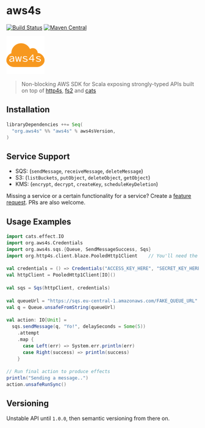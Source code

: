 # aws4s #
[![Build Status](https://travis-ci.org/aws4s/aws4s.svg?branch=master)](https://travis-ci.org/aws4s/aws4s)
[![Maven Central](https://maven-badges.herokuapp.com/maven-central/org.aws4s/aws4s_2.12/badge.svg)](https://maven-badges.herokuapp.com/maven-central/org.aws4s/aws4s_2.12)

![Logo](aws4s-small.png)
> Non-blocking AWS SDK for Scala exposing strongly-typed APIs built on top of [http4s](http://http4s.org), [fs2](https://github.com/functional-streams-for-scala/fs2) and [cats](https://typelevel.org/cats/)

## Installation ##
```sbt
libraryDependencies ++= Seq(
  "org.aws4s" %% "aws4s" % aws4sVersion,
)
```

## Service Support ##
- SQS: (`sendMessage`, `receiveMessage`, `deleteMessage`)
- S3: (`listBuckets`, `putObject`, `deleteObject`, `getObject`)
- KMS: (`encrypt`, `decrypt`, `createKey`, `scheduleKeyDeletion`)

Missing a service or a certain functionality for a service? Create a [feature request](https://github.com/aws4s/aws4s/issues/new?labels=feature%20request). PRs are
also welcome.

## Usage Examples ##
```scala
import cats.effect.IO
import org.aws4s.Credentials
import org.aws4s.sqs.{Queue, SendMessageSuccess, Sqs}
import org.http4s.client.blaze.PooledHttp1Client    // You'll need the `http4s-blaze-client for that

val credentials = () => Credentials("ACCESS_KEY_HERE", "SECRET_KEY_HERE")
val httpClient = PooledHttp1Client[IO]()

val sqs = Sqs(httpClient, credentials)

val queueUrl = "https://sqs.eu-central-1.amazonaws.com/FAKE_QUEUE_URL"
val q = Queue.unsafeFromString(queueUrl)

val action: IO[Unit] =
  sqs.sendMessage(q, "Yo!", delaySeconds = Some(5))
    .attempt
    .map {
      case Left(err) => System.err.println(err)
      case Right(success) => println(success)
    }

// Run final action to produce effects
println("Sending a message..")
action.unsafeRunSync()
```

## Versioning ##
Unstable API until `1.0.0`, then semantic versioning from there on.


